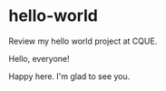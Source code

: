 # hello-world
Review my hello world project at CQUE.

Hello, everyone!

Happy here. I'm glad to see you.
